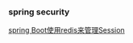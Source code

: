 ### spring security

[spring Boot使用redis来管理Session](https://www.cnblogs.com/meetzy/p/8573693.html)

